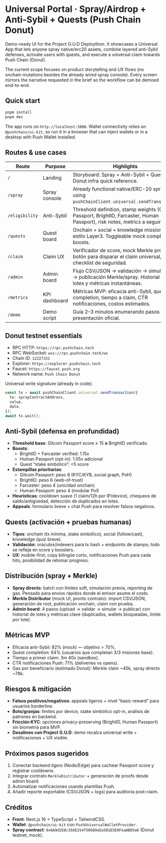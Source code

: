 # Universal Portal · Spray/Airdrop + Anti-Sybil + Quests (Push Chain Donut)

Demo-ready UI for the Project G.U.D Deploython. It showcases a Universal App that lets anyone spray native/erc20 assets, combine layered anti-Sybil defenses, activate users with quests, and execute a universal claim towards Push Chain (Donut).

The current scope focuses on product storytelling and UX flows (no onchain mutations besides the already wired spray console). Every screen mirrors the narrative requested in the brief so the workflow can be demoed end-to-end.

## Quick start

```bash
pnpm install
pnpm dev
```

The app runs on `http://localhost:3000`. Wallet connectivity relies on `@pushchain/ui-kit`, so run it in a browser that can inject wallets or in a desktop with Push Wallet installed.

## Routes & use cases

| Route | Purpose | Highlights |
| --- | --- | --- |
| `/` | Landing | Storyboard: Spray + Anti-Sybil + Quests. Donut infra quick reference. |
| `/spray` | Spray console | Already functional native/ERC-20 spray using `pushChainClient.universal.sendTransaction`. |
| `/eligibility` | Anti-Sybil | Threshold definition, stamp weights (Gitcoin Passport, BrightID, Farcaster, Human Passport), risk notes, metrics a seguir. |
| `/quests` | Quest board | Onchain + social + knowledge missions estilo Layer3. Toggleable mock completion + boosts. |
| `/claim` | Claim UX | Verificador de score, mock Merkle proof, botón para disparar el claim universal, checklist de seguridad. |
| `/admin` | Admin board | Flujo CSV/JSON → validación → simulación → publicación Merkle/spray. Historial de lotes y métricas instantáneas. |
| `/metrics` | KPI dashboard | Métricas MVP: eficacia anti-Sybil, quest completion, tiempo a claim, CTR notificaciones, costos estimados. |
| `/demo` | Demo script | Guía 2–3 minutos enumerando pasos para la presentación oficial. |

## Donut testnet essentials

- RPC HTTP: `https://rpc.pushchain.tech`
- RPC WebSocket: `wss://rpc.pushchain.tech/ws`
- Chain ID: `12227331`
- Explorer: `https://explorer.pushchain.tech`
- Faucet: `https://faucet.push.org`
- Network name: `Push Chain Donut`

Universal write signature (already in code):

```ts
const tx = await pushChainClient.universal.sendTransaction({
  to: sprayContractAddress,
  value,
  data,
});
await tx.wait();
```

## Anti-Sybil (defensa en profundidad)

- **Threshold base**: Gitcoin Passport score ≥ 15 **o** BrightID verificado.  
- **Boosts**:
  - BrightID + Farcaster verified: 1.15x
  - Human Passport (opt-in): 1.05x adicional
  - Quest “stake simbólico”: +5 score
- **Estampillas prioritarias**:
  - Gitcoin Passport: peso 8 (KYC/KYB, social graph, PoH)
  - BrightID: peso 6 (web-of-trust)
  - Farcaster: peso 4 (unicidad onchain)
  - Human Passport: peso 4 (modular PoI)
- **Heurísticas**: cooldown suave (1 claim/12h por IP/device), chequeos de saldo/antigüedad, detección de duplicados en lotes.
- **Appeals**: formulario breve + chat Push para resolver falsos negativos.

## Quests (activación + pruebas humanas)

- **Tipos**: onchain (tx mínima, stake simbólico), social (follow/cast), knowledge (quiz breve).
- **Validación**: oráculos/indexers para tx hash + endpoints de stamps; todo se refleja en score y boosters.
- **UX**: mobile-first, copy bilingüe corto, notificaciones Push para cada hito, posibilidad de retomar progreso.

## Distribución (spray + Merkle)

- **Spray directo**: batch con límites soft, simulación previa, reporting de gas. Pensado para envíos rápidos donde el emisor asume el costo.
- **Merkle Distributor** (mock UI, pronto contrato): import CSV/JSON, generación de root, publicación onchain, claim con prueba.
- **Admin board**: 4 pasos (upload → validar → simular → publicar) con historial de lotes y métricas clave (duplicados, wallets bloqueadas, límite por lote).

## Métricas MVP

- Eficacia anti-Sybil: 82% (mock) — objetivo > 70%.
- Quest completion: 64% (usuarios que completan 3/3 misiones base).
- Tiempo a primer claim: 3m 40s (sandbox).
- CTR notificaciones Push: 71% (deliveries vs opens).
- Gas por beneficiario (estimado Donut): Merkle claim ~45k, spray directo ~78k.

## Riesgos & mitigación

- **Falsos positivos/negativos**: appeals ligeros + nivel “basic reward” para usuarios borderline.
- **Bots/granjas**: límites por device, stake simbólico opt-in, análisis de patrones en backend.
- **Fricción KYC**: opciones privacy-preserving (BrightID, Human Passport) sin biometría para MVP.
- **Desalineo con Project G.U.D**: demo recalca universal write + notificaciones + UX visible.

## Próximos pasos sugeridos

1. Conectar backend ligero (Node/Edge) para cachear Passport score y registrar cooldowns.
2. Integrar contrato `MerkleDistributor` + generación de proofs desde admin board.
3. Automatizar notificaciones usando plantillas Push.
4. Añadir reporte exportable (CSV/JSON + logs) para auditoría post-claim.

## Créditos

- **Front**: Next.js 16 + TypeScript + TailwindCSS.
- **Wallet**: `@pushchain/ui-kit` con `PushUniversalWalletProvider`.
- **Spray contract**: `0x6A9d2E8c356E254f50689aEa5D1E5E8FeaAB03a6` (Donut testnet, mock).
